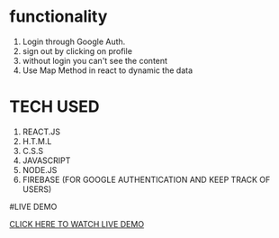 # functionality
1. Login through Google Auth.
2. sign out by clicking on profile
3. without login you can't see the content
4. Use Map Method in react to dynamic the data


# TECH USED
1. REACT.JS
2. H.T.M.L
3. C.S.S
4. JAVASCRIPT
5. NODE.JS
6. FIREBASE (FOR GOOGLE AUTHENTICATION AND KEEP TRACK OF USERS)


#LIVE DEMO

[CLICK HERE TO WATCH LIVE DEMO]('https://hotstar-clone-2.herokuapp.com/')
